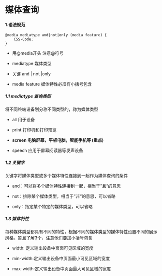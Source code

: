 # 媒体查询

#### 1.语法规范

```
@media mediatype and|not|only (media feature) {
    CSS-Code;
}
```

- 用@media开头 注意@符号

- mediatype 媒体类型

- 关键 and | not |only

- media feature 媒体特性必须有小括号包含

##### 1.1 mediatype 查询类型

将不同终端设备划分称不同类型的，称为媒体类型

- all 用于设备

- print 打印机和打印预览

- **screen 电脑屏幕，平板电脑，智能手机等 (重点)**

- speech 应用于屏幕阅读器等发声设备

##### 1.2 关键字

关键字将媒体类型或多个媒体特性连接到一起作为媒体查询的条件

- and：可以将多个媒体特性连接到一起，相当于”且“的意思

- not：排除某个媒体类型，相当于”非“的意思，可以省略

- only：指定某个特定的媒体类型，可以省略

##### 1.3 媒体特性

每种媒体类型都具有不同的特性，根据不同的媒体类型的媒体特性设置不同的展示风格。暂且了解3个，注意他们要加小括号包含

- width: 定义输出设备中页面可见区域的宽度

- min-width:定义输出设备中页面最小可见区域的宽度

- max-width:定义输出设备中页面最大可见区域的宽度


